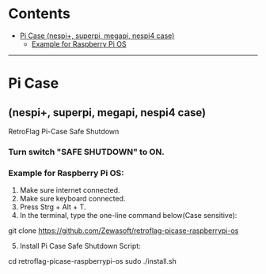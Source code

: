 # Contents
* [Pi Case (nespi+, superpi, megapi, nespi4 case)](#pi-case)
    * [Example for Raspberry Pi OS](#example-for-retropie)

-------------------- 


# Pi Case 
## (nespi+, superpi, megapi, nespi4 case)
RetroFlag Pi-Case Safe Shutdown

### Turn switch "SAFE SHUTDOWN" to ON.


### Example for Raspberry Pi OS:
1. Make sure internet connected.
2. Make sure keyboard connected.
3. Press Strg + Alt + T.
4. In the terminal, type the one-line command below(Case sensitive):

git clone https://github.com/Zewasoft/retroflag-picase-raspberrypi-os

5. Install Pi Case Safe Shutdown Script:

cd retroflag-picase-raspberrypi-os
sudo ./install.sh
